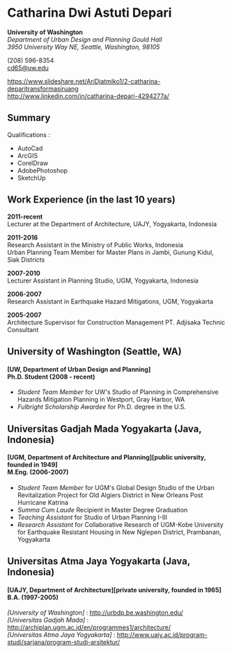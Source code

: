 # Catharina Dwi Astuti Depari

**University of Washington** <br> *Department of Urban Design and Planning Gould Hall* <br> *3950 University Way NE, Seattle, Washington, 98105*

(208) 596-8354 <br> cd65@uw.edu

https://www.slideshare.net/AriDjatmiko1/2-catharina-deparitransformasiruang <br> http://www.linkedin.com/in/catharina-depari-4294277a/

## Summary

Qualifications :
- AutoCad
- ArcGIS
- CorelDraw
- AdobePhotoshop
- SketchUp

## Work Experience (in the last 10 years)

**2011-recent** <br>  Lecturer at the Department of Architecture, UAJY, Yogyakarta, Indonesia

**2011-2016** <br> Research Assistant in the Ministry of Public Works, Indonesia <br> Urban Planning Team Member for Master Plans in Jambi, Gunung Kidul, Siak Districts

**2007-2010** <br> Lecturer Assistant in Planning Studio, UGM, Yogyakarta, Indonesia

**2006-2007** <br> Research Assistant in Earthquake Hazard Mitigations, UGM, Yogyakarta

**2005-2007** <br> Architecture Supervisor for Construction Management PT. Adjisaka Technic Consultant

## University of Washington (Seattle, WA)
#### [UW, Department of Urban Design and Planning] <br> Ph.D. Student (2008 - recent)

- *Student Team Member* for UW's Studio of Planning in Comprehensive Hazards Mitigation Planning in Westport, Gray Harbor, WA
- *Fulbright Scholarship Awardee* for Ph.D. degree in the U.S.

## Universitas Gadjah Mada Yogyakarta (Java, Indonesia)
#### [UGM, Department of Architecture and Planning][public university, founded in 1949] <br> M.Eng. (2006-2007)

- *Student Team Member* for UGM's Global Design Studio of the Urban Revitalization Project for Old Algiers District in New Orleans Post Hurricane Katrina
- *Summa Cum Laude* Recipient in Master Degree Graduation
- *Teaching Assistant* for Studio of Urban Planning I-III
- *Research Assistant* for Collaborative Research of UGM-Kobe University for Earthquake Resistant Housing in New Nglepen District, Prambanan, Yogyakarta

## Universitas Atma Jaya Yogyakarta (Java, Indonesia)
#### [UAJY, Department of Architecture][private university, founded in 1965] <br> B.A. (1997-2005)

*[University of Washington]* : http://urbdp.be.washington.edu/ <br> *[Universitas Gadjah Mada]* : http://archiplan.ugm.ac.id/en/programmes1/architecture/ <br> *[Universitas Atma Jaya Yogyakarta]* : http://www.uajy.ac.id/program-studi/sarjana/program-studi-arsitektur/
